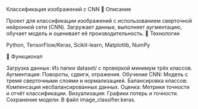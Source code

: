 Классификация изображений с CNN
📌 Описание

Проект для классификации изображений с использованием сверточной нейронной сети (CNN). Загружает данные, выполняет аугментацию, обучает модель и оценивает её производительность.
🔧 Технологии

Python, TensorFlow/Keras, Scikit-learn, Matplotlib, NumPy

📝 Функционал

Загрузка данных: Из папки dataset/ с проверкой минимум трёх классов.
Аугментация: Повороты, сдвиги, отражения.
Обучение CNN: Модель с тремя сверточными слоями и нормализацией.
Балансировка классов: Компенсация несбалансированных данных.
Оценка: Метрики точности и отчёт классификации.
Визуализация: Графики потерь и точности.
Сохранение модели: В файл image_classifier.keras.

